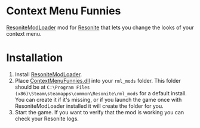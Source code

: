 # Context Menu Funnies
[ResoniteModLoader](https://github.com/resonite-modding-group/ResoniteModLoader) mod for [Resonite](https://resonite.com/) that lets you change the looks of your context menu.

# Installation
1. Install [ResoniteModLoader](https://github.com/resonite-modding-group/ResoniteModLoader).
2. Place [ContextMenuFunnies.dll](https://github.com/LeCloutPanda/ContextMenuFunnies/releases/latest/download/ContextMenuFunnies.dll) into your `rml_mods` folder. This folder should be at `C:\Program Files (x86)\Steam\steamapps\common\Resonite\rml_mods` for a default install. You can create it if it's missing, or if you launch the game once with ResoniteModLoader installed it will create the folder for you.
3. Start the game. If you want to verify that the mod is working you can check your Resonite logs. 
